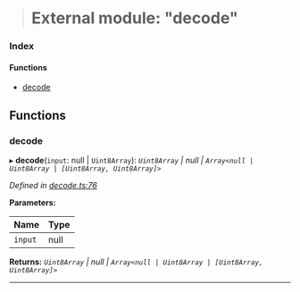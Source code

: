 > # External module: "decode"

### Index

#### Functions

* [decode](_decode_.md#decode)

## Functions

###  decode

▸ **decode**(`input`: null | `Uint8Array`): *`Uint8Array` | null | `Array<null | Uint8Array | [Uint8Array, Uint8Array]>`*

*Defined in [decode.ts:76](url)*

**Parameters:**

Name | Type |
------ | ------ |
`input` | null | `Uint8Array` |

**Returns:** *`Uint8Array` | null | `Array<null | Uint8Array | [Uint8Array, Uint8Array]>`*

___